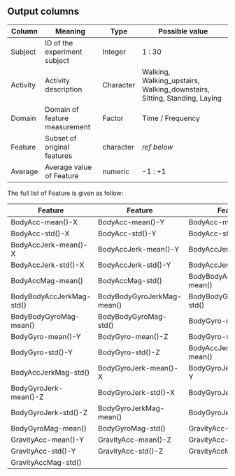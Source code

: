 ## Output columns ##

 Column   | Meaning                       | Type      | Possible value
 -------- | ----------------------------- | --------- | ----------------
 Subject  | ID of the experiment subject  | Integer   | 1 : 30
 Activity | Activity description          | Character | Walking, Walking_upstairs, Walking_downstairs, Sitting, Standing, Laying
 Domain   | Domain of feature measurement | Factor    | Time / Frequency
 Feature  | Subset of original features   | character | *ref below*
 Average  | Average value of Feature      | numeric   | -1 : +1

 The full list of Feature is given as follow:  

  Feature                   | Feature                    | Feature
  ------------------------- | -------------------------- | --------------------------
  BodyAcc-mean()-X          | BodyAcc-mean()-Y           | BodyAcc-mean()-Z          
  BodyAcc-std()-X           | BodyAcc-std()-Y            | BodyAcc-std()-Z           
  BodyAccJerk-mean()-X      | BodyAccJerk-mean()-Y       | BodyAccJerk-mean()-Z      
  BodyAccJerk-std()-X       | BodyAccJerk-std()-Y        | BodyAccJerk-std()-Z       
  BodyAccMag-mean()         | BodyAccMag-std()           | BodyBodyAccJerkMag-mean() 
  BodyBodyAccJerkMag-std()  | BodyBodyGyroJerkMag-mean() | BodyBodyGyroJerkMag-std() 
  BodyBodyGyroMag-mean()    | BodyBodyGyroMag-std()      | BodyGyro-mean()-X         
  BodyGyro-mean()-Y         | BodyGyro-mean()-Z          | BodyGyro-std()-X          
  BodyGyro-std()-Y          | BodyGyro-std()-Z           | BodyAccJerkMag-mean()     
  BodyAccJerkMag-std()      | BodyGyroJerk-mean()-X      | BodyGyroJerk-mean()-Y     
  BodyGyroJerk-mean()-Z     | BodyGyroJerk-std()-X       | BodyGyroJerk-std()-Y      
  BodyGyroJerk-std()-Z      | BodyGyroJerkMag-mean()     | BodyGyroJerkMag-std()     
  BodyGyroMag-mean()        | BodyGyroMag-std()          | GravityAcc-mean()-X       
  GravityAcc-mean()-Y       | GravityAcc-mean()-Z        | GravityAcc-std()-X        
  GravityAcc-std()-Y        | GravityAcc-std()-Z         | GravityAccMag-mean()      
  GravityAccMag-std()       |                             |
 